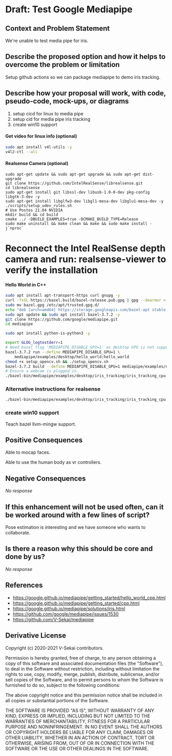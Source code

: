 # Draft: Test Google Mediapipe

## Context and Problem Statement

We're unable to test media pipe for iris.

## Describe the proposed option and how it helps to overcome the problem or limitation

Setup github actions so we can package mediapipe to demo iris tracking.

## Describe how your proposal will work, with code, pseudo-code, mock-ups, or diagrams

1. setup cicd for linux to media pipe
2. setup cid for media pipe iris tracking
3. create win10 support

#### Get video for linux info (optional)

```bash
sudo apt install v4l-utils -y
v4l2-ctl --all
```

#### Realsense Camera (optional)

```
sudo apt-get update && sudo apt-get upgrade && sudo apt-get dist-upgrade
git clone https://github.com/IntelRealSense/librealsense.git
cd librealsense
sudo apt-get install git libssl-dev libusb-1.0-0-dev pkg-config libgtk-3-dev -y
sudo apt-get install libglfw3-dev libgl1-mesa-dev libglu1-mesa-dev -y
./scripts/setup_udev_rules.sh
# Use Postos 21.04 NVIDIA
mkdir build && cd build
cmake ../ -DBUILD_EXAMPLES=true -DCMAKE_BUILD_TYPE=Release
sudo make uninstall && make clean && make && sudo make install -j`nproc`
```

# Reconnect the Intel RealSense depth camera and run: realsense-viewer to verify the installation

#### Hello World in C++

```bash
sudo apt install apt-transport-https curl gnupg -y
curl -fsSL https://bazel.build/bazel-release.pub.gpg | gpg --dearmor > bazel.gpg
sudo mv bazel.gpg /etc/apt/trusted.gpg.d/
echo "deb [arch=amd64] https://storage.googleapis.com/bazel-apt stable jdk1.8" | sudo tee /etc/apt/sources.list.d/bazel.list
sudo apt update && sudo apt install bazel-3.7.2 -y
git clone https://github.com/google/mediapipe.git
cd mediapipe

sudo apt install python-is-python3 -y

export GLOG_logtostderr=1
# Need bazel flag 'MEDIAPIPE_DISABLE_GPU=1' as desktop GPU is not supported currently.
bazel-3.7.2 run --define MEDIAPIPE_DISABLE_GPU=1 \
    mediapipe/examples/desktop/hello_world:hello_world
chmod +x setup_opencv.sh && ./setup_opencv.sh
bazel-3.7.2 build --define MEDIAPIPE_DISABLE_GPU=1 mediapipe/examples/desktop/iris_tracking:iris_tracking_cpu
# Ensure a webcam is plugged in.
./bazel-bin/mediapipe/examples/desktop/iris_tracking/iris_tracking_cpu --calculator_graph_config_file=./mediapipe/graphs/iris_tracking/iris_tracking_cpu.pbtxt
```

### Alternative instructions for realsense

```bash
./bazel-bin/mediapipe/examples/desktop/iris_tracking/iris_tracking_cpu --calculator_graph_config_file=./mediapipe/graphs/iris_tracking/iris_tracking_cpu.pbtxt --input_video_path=/dev/video6
```

### create win10 support

Teach bazel llvm-mingw support.

## Positive Consequences <!-- optional -->

Able to mocap faces.

Able to use the human body as vr controllers.

## Negative Consequences <!-- optional -->

_No response_

## If this enhancement will not be used often, can it be worked around with a few lines of script?

Pose estimation is interesting and we have someone who wants to collaborate.

## Is there a reason why this should be core and done by us?

_No response_

## References <!-- optional -->

- <https://google.github.io/mediapipe/getting_started/hello_world_cpp.html>
- <https://google.github.io/mediapipe/getting_started/cpp.html>
- <https://google.github.io/mediapipe/solutions/iris.html>
- <https://github.com/google/mediapipe/issues/1530>
- <https://github.com/V-Sekai/mediapipe>

## Derivative License

Copyright (c) 2020-2021 V-Sekai contributors.

Permission is hereby granted, free of charge, to any person obtaining a copy
of this software and associated documentation files (the "Software"), to deal
in the Software without restriction, including without limitation the rights
to use, copy, modify, merge, publish, distribute, sublicense, and/or sell
copies of the Software, and to permit persons to whom the Software is
furnished to do so, subject to the following conditions:

The above copyright notice and this permission notice shall be included in all
copies or substantial portions of the Software.

THE SOFTWARE IS PROVIDED "AS IS", WITHOUT WARRANTY OF ANY KIND, EXPRESS OR
IMPLIED, INCLUDING BUT NOT LIMITED TO THE WARRANTIES OF MERCHANTABILITY,
FITNESS FOR A PARTICULAR PURPOSE AND NONINFRINGEMENT. IN NO EVENT SHALL THE
AUTHORS OR COPYRIGHT HOLDERS BE LIABLE FOR ANY CLAIM, DAMAGES OR OTHER
LIABILITY, WHETHER IN AN ACTION OF CONTRACT, TORT OR OTHERWISE, ARISING FROM,
OUT OF OR IN CONNECTION WITH THE SOFTWARE OR THE USE OR OTHER DEALINGS IN THE
SOFTWARE.
